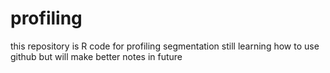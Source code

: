 # profiling
this repository is R code for profiling segmentation
still learning how to use github but will make better notes in future
